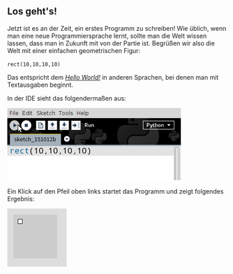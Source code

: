 ## Los geht's!

Jetzt ist es an der Zeit, ein erstes Programm zu schreiben! Wie üblich, wenn man eine neue Programmiersprache lernt, sollte man die Welt wissen lassen, dass man in Zukunft mit von der Partie ist. Begrüßen wir also die Welt mit einer einfachen geometrischen Figur:

``` {.python}
rect(10,10,10,10)
```

Das entspricht dem [*Hello World!*](https://de.wikipedia.org/wiki/Hallo-Welt-Programm) in anderen Sprachen, bei denen man mit Textausgaben beginnt.

In der IDE sieht das folgendermaßen aus:

![Ein Rechteck zur Begrüßung](./img/01-6-helloworld.png)

Ein Klick auf den Pfeil oben links startet das Programm und zeigt folgendes Ergebnis:

![Voilà!](./img/01-6-helloworld-result.png)
